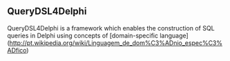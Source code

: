 ## QueryDSL4Delphi 

QueryDSL4Delphi is a framework which enables the construction of  SQL queries in Delphi using concepts of [domain-specific language] (http://pt.wikipedia.org/wiki/Linguagem_de_dom%C3%ADnio_espec%C3%ADfico)
